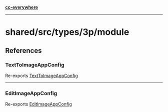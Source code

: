 [**cc-everywhere**](../../../../../index.md)

***

# shared/src/types/3p/module

## References

### TextToImageAppConfig

Re-exports [TextToImageAppConfig](app-config-types/interfaces/text-to-image-app-config.md)

***

### EditImageAppConfig

Re-exports [EditImageAppConfig](app-config-types/interfaces/edit-image-app-config.md)

